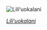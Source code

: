 
![Liliʻuokalani](https://upload.wikimedia.org/wikipedia/commons/thumb/6/64/Liliuokalani%2C_c._1891.jpg/525px-Liliuokalani%2C_c._1891.jpg)

*[Liliʻuokalani](https://wikipedia.org/wiki/File:Liliuokalani,_c._1891.jpg)*
